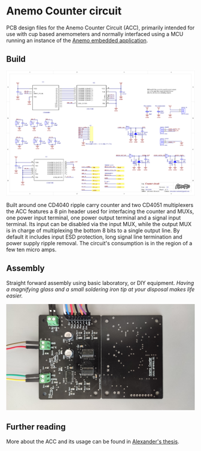 # Anemo Counter circuit

PCB design files for the Anemo Counter Circuit (ACC), primarily intended for use with cup based anemometers and normally interfaced using a MCU running an instance of the [Anemo embedded application](https://github.com/AlexanderMarinsek/Anemo-embedded).


## Build

![ACC schematic](./Export/Counter_circuit_1.png)

Built around one CD4040 ripple carry counter and two CD4051 multiplexers the ACC features a 8 pin header used for interfacing the counter and MUXs, one power input terminal, one power output terminal and a signal input terminal. Its input can be disabled via the input MUX, while the output MUX is in charge of multiplexing the bottom 8 bits to a single output line. By default it includes input ESD protection, long signal line termination and power supply ripple removal. The circuit's consumption is in the region of a few ten micro amps.


## Assembly

Straight forward assembly using basic laboratory, or DIY equipment. 
*Having a magnifying glass and a small soldering iron tip at your disposal makes life easier.* 

![Assembled ACC](./Export/Assembled_ACC.jpg)


## Further reading

More about the ACC and its usage can be found in [Alexander's thesis](https://www.researchgate.net/profile/Alexander_Marinsek).



